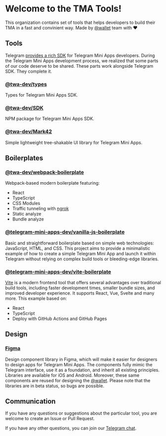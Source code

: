 # Welcome to the TMA Tools!
This organization contains set of tools that helps developers to build their TMA in a fast and convinient way. Made by [@wallet](t.me/wallet) team with ❤️

## Tools
Telegram [provides a rich SDK](https://core.telegram.org/bots/webapps) for Telegram Mini Apps developers.
During the Telegram Mini Apps development process, we realized that some parts of our code deserve to be shared.
These parts work alongside Telegram SDK. They complete it.

### [@twa-dev/types](https://github.com/twa-dev/types)
Types for Telegram Mini Apps SDK.

### [@twa-dev/SDK](https://github.com/twa-dev/SDK)
NPM package for Telegram Mini Apps SDK.

### [@twa-dev/Mark42](https://github.com/twa-dev/Mark42)
Simple lightweight tree-shakable UI library for Telegram Mini Apps.

## Boilerplates

### [@twa-dev/webpack-boilerplate](https://github.com/twa-dev/webpack-boilerplate)
Webpack-based modern boilerplate featuring:
- React
- TypeScript
- CSS Modules
- Traffic tunneling with [ngrok](https://ngrok.com/)
- Static analyze
- Bundle analyze

### [@telegram-mini-apps-dev/vanilla-js-boilerplate](https://github.com/telegram-mini-apps-dev/vanilla-js-boilerplate)
Basic and straightforward boilerplate based on simple web technologies: JavaScript, HTML, and CSS. This project aims to provide a minimalistic example of how to create a simple Telegram Mini App and launch it within Telegram without relying on complex build tools or bleeding-edge libraries.

### [@telegram-mini-apps-dev/vite-boilerplate](https://github.com/telegram-mini-apps-dev/vite-boilerplate)
[Vite](https://vitejs.dev/) is a modern frontend tool that offers several advantages over traditional build tools, including faster development times, smaller bundle sizes, and improved developer experience. It supports React, Vue, Svelte and many more. This example based on:
- React
- TypeScript
- Deploy with GitHub Actions and GitHub Pages

## Design
### [Figma](https://www.figma.com/@firststagelabs)
Design component library in Figma, which will make it easier for designers to design apps for Telegram Mini Apps. The components fully mimic the Telegram interface, use it as a foundation, and inherit all existing principles. Libraries are available for iOS and Android. Moreover, these same components are reused for designing the [@wallet](https://walletbot.org/). Please note that the libraries are in beta status, so bugs are possible.

## Communication
If you have any questions or suggestions about the particular tool, you are welcome to create an Issue or Pull
Request.

If you have any other questions, you can join our [Telegram chat](https://t.me/+1mQMqTopB1FkNjIy).
